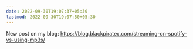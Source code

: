 ```yaml
---
date: 2022-09-30T19:07:37+05:30
lastmod: 2022-09-30T19:07:50+05:30
---
```


New post on my blog: 
https://blog.blackpiratex.com/streaming-on-spotify-vs-using-mp3s/
